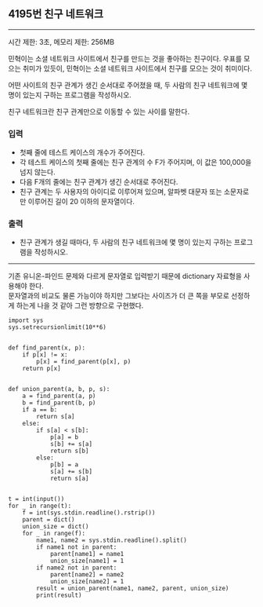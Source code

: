 ## 4195번 친구 네트워크

---

시간 제한: 3초, 메모리 제한: 256MB

민혁이는 소셜 네트워크 사이트에서 친구를 만드는 것을 좋아하는 친구이다. 우표를 모으는 취미가 있듯이, 민혁이는 소셜 네트워크 사이트에서 친구를 모으는 것이 취미이다.

어떤 사이트의 친구 관계가 생긴 순서대로 주어졌을 때, 두 사람의 친구 네트워크에 몇 명이 있는지 구하는 프로그램을 작성하시오.

친구 네트워크란 친구 관계만으로 이동할 수 있는 사이를 말한다.

### 입력

- 첫째 줄에 테스트 케이스의 개수가 주어진다. 
- 각 테스트 케이스의 첫째 줄에는 친구 관계의 수 F가 주어지며, 이 값은 100,000을 넘지 않는다. 
- 다음 F개의 줄에는 친구 관계가 생긴 순서대로 주어진다. 
- 친구 관계는 두 사용자의 아이디로 이루어져 있으며, 알파벳 대문자 또는 소문자로만 이루어진 길이 20 이하의 문자열이다.

### 출력

- 친구 관계가 생길 때마다, 두 사람의 친구 네트워크에 몇 명이 있는지 구하는 프로그램을 작성하시오.

---
기존 유니온-파인드 문제와 다르게 문자열로 입력받기 때문에 dictionary 자료형을 사용해야 한다.  
문자열과의 비교도 물론 가능이야 하지만 그보다는 사이즈가 더 큰 쪽을 부모로 선정하게 하는게 나을 것 같아 그런 방향으로 구현했다.
~~~
import sys
sys.setrecursionlimit(10**6)


def find_parent(x, p):
    if p[x] != x:
        p[x] = find_parent(p[x], p)
    return p[x]


def union_parent(a, b, p, s):
    a = find_parent(a, p)
    b = find_parent(b, p)
    if a == b:
        return s[a]
    else:
        if s[a] < s[b]:
            p[a] = b
            s[b] += s[a]
            return s[b]
        else:
            p[b] = a
            s[a] += s[b]
            return s[a]


t = int(input())
for _ in range(t):
    f = int(sys.stdin.readline().rstrip())
    parent = dict()
    union_size = dict()
    for _ in range(f):
        name1, name2 = sys.stdin.readline().split()
        if name1 not in parent:
            parent[name1] = name1
            union_size[name1] = 1
        if name2 not in parent:
            parent[name2] = name2
            union_size[name2] = 1
        result = union_parent(name1, name2, parent, union_size)
        print(result)

~~~